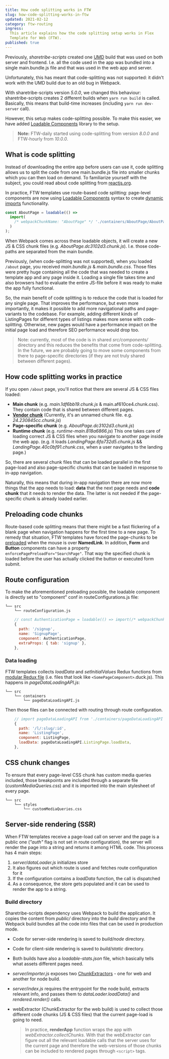 ```yaml
---
title: How code splitting works in FTW
slug: how-code-splitting-works-in-ftw
updated: 2021-02-12
category: ftw-routing
ingress:
  This article explains how the code splitting setup works in Flex
  Template for Web (FTW).
published: true
---
```


Previously, _sharetribe-scripts_ created one
[UMD](https://dev.to/iggredible/what-the-heck-are-cjs-amd-umd-and-esm-ikm)
build that was used on both server and frontend. I.e. all the code used
in the app was bundled into a single main.bundle.js file and that was
used in the web app and server.

Unfortunately, this has meant that code-splitting was not supported: it
didn't work with the UMD build due to an old bug in Webpack.

With sharetribe-scripts version _5.0.0_, we changed this behaviour:
sharetribe-scripts creates 2 different builds when `yarn run build` is
called. Basically, this means that build-time increases (including
`yarn run dev-server` call).

However, this setup makes code-splitting possible. To make this easier,
we have added [Loadable Components](https://loadable-components.com/)
library to the setup.

> **Note:** FTW-daily started using code-splitting from version _8.0.0_
> and FTW-hourly from _10.0.0_.

## What is code splitting

Instead of downloading the entire app before users can use it, code
splitting allows us to split the code from one main.bundle.js file into
smaller chunks which you can then load on demand. To familiarize
yourself with the subject, you could read about code splitting from
[reactjs.org](https://reactjs.org/docs/code-splitting.html).

In practice, FTW templates use route-based code splitting: page-level
components are now using
[Loadable Components](https://loadable-components.com/) syntax to create
[dynamic imports](https://webpack.js.org/api/module-methods/#import-1)
functionality.

```js
const AboutPage = loadable(() =>
  import(
    /* webpackChunkName: "AboutPage" */ './containers/AboutPage/AboutPage'
  )
);
```

When Webpack comes across these loadable objects, it will create a new
JS & CSS chunk files (e.g. _AboutPage.dc3102d3.chunk.js_). I.e. those
code-paths are separated from the main bundle.

Previously, (when code-splitting was not supported), when you loaded
`/about` page, you received _main.bundle.js_ & _main.bundle.css_. Those
files were pretty huge containing all the code that was needed to create
a template app and any page inside it. Loading a single file takes time
and also browsers had to evaluate the entire JS-file before it was ready
to make the app fully functional.

So, the main benefit of code splitting is to reduce the code that is
loaded for any single page. That improves the performance, but even more
importantly, it makes it possible to add more navigational paths and
page-variants to the codebase. For example, adding different kinds of
ListingPages for different types of listings makes more sense with
code-splitting. Otherwise, new pages would have a performance impact on
the initial page load and therefore SEO performance would drop too.

> Note: currently, most of the code is in shared _src/components/_
> directory and this reduces the benefits that come from code-splitting.
> In the future, we are probably going to move some components from
> there to page-specific directories (if they are not truly shared
> between different pages).

## How code splitting works in practice

If you open `/about` page, you'll notice that there are several JS & CSS
files loaded:

- **Main chunk** (e.g. _main.1df6bb19.chunk.js_ &
  main.af610ce4.chunk.css). They contain code that is shared between
  different pages.
- [**Vendor chunk**](https://twitter.com/wSokra/status/969633336732905474)
  (Currently, it's an unnamed chunk file. e.g. _24.230845cc.chunk.js_)
- **Page-specific chunk** (e.g. _AboutPage.dc3102d3.chunk.js_)
- **Runtime chunk** (e.g. _runtime-main.818a6866.js_) This one takes
  care of loading correct JS & CSS files when you navigate to another
  page inside the web app. (e.g. it loads
  _LandingPage.6fa732d5.chunk.js_ && _LandingPage.40c0bf91.chunk.css_,
  when a user navigates to the landing page.)

So, there are several chunk files that can be loaded parallel in the
first page-load and also page-specific chunks that can be loaded in
response to in-app navigation.

Naturally, this means that during in-app navigation there are now more
things that the app needs to load: **data** that the next page needs and
**code chunk** that it needs to render the data. The latter is not
needed if the page-specific chunk is already loaded earlier.

## Preloading code chunks

Route-based code splitting means that there might be a fast flickering
of a blank page when navigation happens for the first time to a new
page. To remedy that situation, FTW templates have forced the
page-chunks to be
[preloaded](https://loadable-components.com/docs/prefetching/#manually-preload-a-component)
when the mouse is over **NamedLink**. In addition, **Form** and
**Button** components can have a property
`enforcePagePreloadFor="SearchPage"`. That way the specified chunk is
loaded before the user has actually clicked the button or executed form
submit.

## Route configuration

To make the aforementioned preloading possible, the loadable component
is directly set to "component" conf in routeConfigurations.js file:

```shell
└── src
    └── routeConfiguration.js
```

```js
    // const AuthenticationPage = loadable(() => import(/* webpackChunkName: "AuthenticationPage" */ './containers/AuthenticationPage/AuthenticationPage'));
    {
      path: '/signup',
      name: 'SignupPage',
      component: AuthenticationPage,
      extraProps: { tab: 'signup' },
    },
```

### Data loading

FTW templates collects _loadData_ and _setInitialValues_ Redux functions
from
[modular Redux file](https://github.com/erikras/ducks-modular-redux)
(i.e. files that look like `<SomePageComponent>`.duck.js). This happens
in _pageDataLoadingAPI.js_:

```shell
└── src
    └── containers
        └── pageDataLoadingAPI.js
```

Then those files can be connected with routing through route
configuration.

```js
    // import pageDataLoadingAPI from './containers/pageDataLoadingAPI';
    {
      path: '/l/:slug/:id',
      name: 'ListingPage',
      component: ListingPage,
      loadData: pageDataLoadingAPI.ListingPage.loadData,
    },
```

## CSS chunk changes

To ensure that every page-level CSS chunk has custom media queries
included, those breakpoints are included through a separate file
(_customMediaQueries.css_) and it is imported into the main stylesheet
of every page.

```shell
└── src
    └── styles
        └── customMediaQueries.css
```

## Server-side rendering (SSR)

When FTW templates receive a page-load call on server and the page is a
public one (_"auth"_ flag is not set in route configuration), the server
will render the page into a string and returns it among HTML code. This
process has 4 main steps:

1. _server/dataLoader.js_ initializes store
2. It also figures out which route is used and fetches route
   configuration for it
3. If the configuration contains a _loadData_ function, the call is
   dispatched
4. As a consequence, the store gets populated and it can be used to
   render the app to a string.

### Build directory

Sharetribe-scripts dependency uses Webpack to build the application. It
copies the content from _public/_ directory into the _build_ directory
and the Webpack build bundles all the code into files that can be used
in production mode.

- Code for server-side rendering is saved to _build/node_ directory.
- Code for client-side rendering is saved to _build/static_ directory.
- Both builds have also a _loadable-stats.json_ file, which basically
  tells what assets different pages need.
- _server/importer.js_ exposes two
  [ChunkExtractors](https://loadable-components.com/docs/server-side-rendering/#collecting-chunks) -
  one for web and another for node build.
- _server/index.js_ requires the entrypoint for the node build, extracts
  relevant info, and passes them to _dataLoader.loadData()_ and
  _rendered.render()_ calls.
- webExtractor (ChunkExtractor for the web build) is used to collect
  those different code chunks (JS & CSS files) that the current
  page-load is going to need.

  > In practice, **renderApp** function wraps the app with
  > _webExtractor.collectChunks_. With that the webExtractor can figure
  > out all the relevant loadable calls that the server uses for the
  > current page and therefore the web-versions of those chunks can be
  > included to rendered pages through `<script>` tags.
